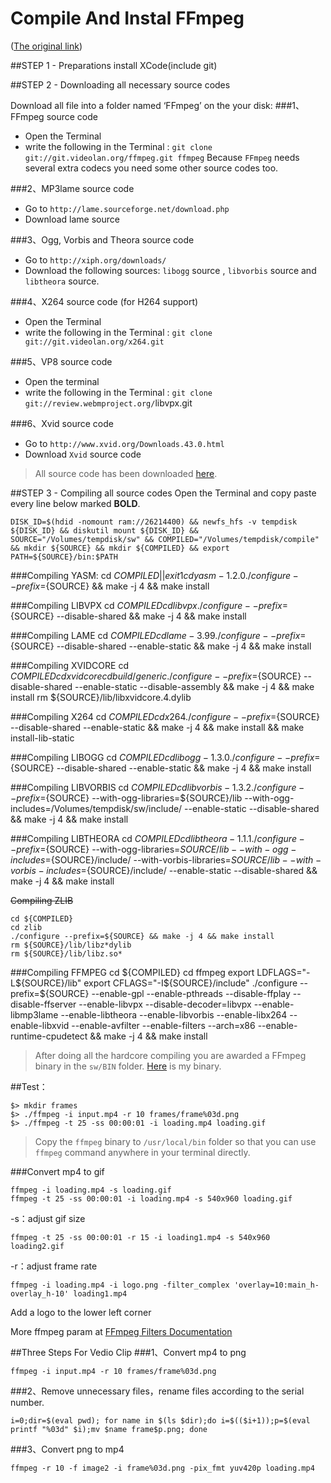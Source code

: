 # Compile And Instal FFmpeg
([The original link](http://www.osxexperts.net/ffmpeg/ffmpegexperts.html)﻿)

##STEP 1 - Preparations
install XCode(include git)

##STEP 2 - Downloading all necessary source codes

Download all file into a folder named ‘FFmpeg’ on the your disk:
###1、FFmpeg source code
- Open the Terminal
- write the following in the Terminal : `git clone git://git.videolan.org/ffmpeg.git ffmpeg`
Because `FFmpeg` needs several extra codecs you need some other source codes too. 

###2、MP3lame source code
- Go to `http://lame.sourceforge.net/download.php`
- Download lame source

###3、Ogg, Vorbis and Theora source code
- Go to `http://xiph.org/downloads/`
- Download the following sources: `libogg` source , `libvorbis` source and `libtheora` source.

###4、X264 source code (for H264 support)
- Open the Terminal
- write the following in the Terminal : `git clone git://git.videolan.org/x264.git`

###5、VP8 source code
- Open the terminal
- write the following in the Terminal : `git clone git://review.webmproject.org/`libvpx.git

###6、Xvid source code
- Go to `http://www.xvid.org/Downloads.43.0.html`
- Download `Xvid` source code


> All source code has been downloaded [here]().

##STEP 3 - Compiling all source codes
Open the Terminal and copy paste every line below marked **BOLD**.

	DISK_ID=$(hdid -nomount ram://26214400) && newfs_hfs -v tempdisk ${DISK_ID} && diskutil mount ${DISK_ID} && SOURCE="/Volumes/tempdisk/sw" && COMPILED="/Volumes/tempdisk/compile" && mkdir ${SOURCE} && mkdir ${COMPILED} && export PATH=${SOURCE}/bin:$PATH


###Compiling YASM:
	cd ${COMPILED} || exit 1
	cd yasm-1.2.0
	./configure --prefix=${SOURCE} && make -j 4 && make install

###Compiling LIBVPX
	cd ${COMPILED}
	cd libvpx
	./configure --prefix=${SOURCE} --disable-shared && make -j 4 && make install

###Compiling LAME
	cd ${COMPILED}
	cd lame-3.99
	./configure --prefix=${SOURCE} --disable-shared --enable-static && make -j 4 && make install

###Compiling XVIDCORE
	cd ${COMPILED}
	cd xvidcore
	cd build/generic
	./configure --prefix=${SOURCE} --disable-shared --enable-static --disable-assembly && make -j 4 && make install
	rm ${SOURCE}/lib/libxvidcore.4.dylib

###Compiling X264
	cd ${COMPILED}
	cd x264
	./configure --prefix=${SOURCE} --disable-shared --enable-static && make -j 4 && make install && make install-lib-static

###Compiling LIBOGG
	cd ${COMPILED}
	cd libogg-1.3.0
	./configure --prefix=${SOURCE} --disable-shared --enable-static && make -j 4 && make install

###Compiling LIBVORBIS
	cd ${COMPILED}
	cd libvorbis-1.3.2
	./configure --prefix=${SOURCE} --with-ogg-libraries=${SOURCE}/lib --with-ogg-includes=/Volumes/tempdisk/sw/include/ --enable-static --disable-shared && make -j 4 && make install

###Compiling LIBTHEORA
	cd ${COMPILED}
	cd libtheora-1.1.1
	./configure --prefix=${SOURCE} --with-ogg-libraries=${SOURCE}/lib --with-ogg-includes=${SOURCE}/include/ --with-vorbis-libraries=${SOURCE}/lib --with-vorbis-includes=${SOURCE}/include/ --enable-static --disable-shared && make -j 4 && make install


~~Compiling ZLIB~~

	cd ${COMPILED}
	cd zlib
	./configure --prefix=${SOURCE} && make -j 4 && make install
	rm ${SOURCE}/lib/libz*dylib
	rm ${SOURCE}/lib/libz.so*

###Compiling FFMPEG
	cd ${COMPILED}
	cd ffmpeg
	export LDFLAGS="-L${SOURCE}/lib"
	export CFLAGS="-I${SOURCE}/include"
	./configure --prefix=${SOURCE} --enable-gpl --enable-pthreads --disable-ffplay --disable-ffserver --enable-libvpx --disable-decoder=libvpx --enable-libmp3lame --enable-libtheora --enable-libvorbis --enable-libx264 --enable-libxvid --enable-avfilter  --enable-filters --arch=x86 --enable-runtime-cpudetect && make -j 4 && make install 

> After doing all the hardcore compiling you are awarded a FFmpeg binary in the `sw/BIN` folder. [Here]() is my binary.



##Test：

	$> mkdir frames
	$> ./ffmpeg -i input.mp4 -r 10 frames/frame%03d.png
	$> ./ffmpeg -t 25 -ss 00:00:01 -i loading.mp4 loading.gif

>  Copy the `ffmpeg` binary to `/usr/local/bin` folder so that you can use `ffmpeg` command anywhere in your terminal directly.



###Convert mp4 to gif

	ffmpeg -i loading.mp4 -s loading.gif
	ffmpeg -t 25 -ss 00:00:01 -i loading.mp4 -s 540x960 loading.gif
-s：adjust gif size



	ffmpeg -t 25 -ss 00:00:01 -r 15 -i loading1.mp4 -s 540x960 loading2.gif
-r：adjust frame rate



	ffmpeg -i loading.mp4 -i logo.png -filter_complex 'overlay=10:main_h-overlay_h-10' loading1.mp4
Add a logo to the lower left corner

More ffmpeg param at [FFmpeg Filters Documentation](https://ffmpeg.org/ffmpeg-filters.html)


##Three Steps For Vedio Clip
###1、Convert mp4 to png

	ffmpeg -i input.mp4 -r 10 frames/frame%03d.png
###2、Remove unnecessary files，rename files according to the serial number.

	i=0;dir=$(eval pwd); for name in $(ls $dir);do i=$(($i+1));p=$(eval printf "%03d" $i);mv $name frame$p.png; done
###3、Convert png to mp4

	ffmpeg -r 10 -f image2 -i frame%03d.png -pix_fmt yuv420p loading.mp4


